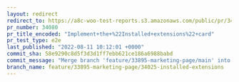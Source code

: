 ```yaml
---
layout: redirect
redirect_to: https://a8c-woo-test-reports.s3.amazonaws.com/public/pr/34080/e2e/index.html
pr_number: 34080
pr_title_encoded: "Implement+the+%22Installed+extensions%22+card"
pr_test_type: e2e
last_published: "2022-08-11 10:12:01 +0000"
commit_sha: 58e9290c8d5f3d3d1ff7ebb621ce186a6988babd
commit_message: "Merge branch 'feature/33895-marketing-page/main' into feature/33895-m…"
branch_name: feature/33895-marketing-page/34025-installed-extensions
---
```

